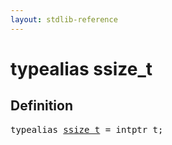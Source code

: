 ```yaml
---
layout: stdlib-reference
---
```


# typealias ssize\_t

## Definition

<pre>
<span class='code_keyword'>typealias</span> <a href="/stdlib-reference/types/ssize_t" class="code_type">ssize_t</a> = intptr_t;
</pre>

